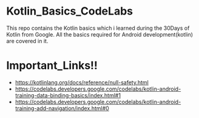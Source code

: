 # Kotlin_Basics_CodeLabs
This repo contains the Kotlin basics which i learned during the 30Days of Kotlin from Google.
All the basics required for Android development(kotlin) are covered in it.

# Important_Links!!
* <https://kotlinlang.org/docs/reference/null-safety.html>
* <https://codelabs.developers.google.com/codelabs/kotlin-android-training-data-binding-basics/index.html#1>
* <https://codelabs.developers.google.com/codelabs/kotlin-android-training-add-navigation/index.html#0>
